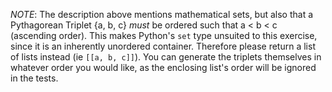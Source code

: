 *NOTE*: The description above mentions mathematical sets, but also that a Pythagorean Triplet {a, b, c} _must_ be ordered such that a < b < c (ascending order). This makes Python's `set` type unsuited to this exercise, since it is an inherently unordered container. Therefore please return a list of lists instead (ie `[[a, b, c]]`). You can generate the triplets themselves in whatever order you would like, as the enclosing list's order will be ignored in the tests.
